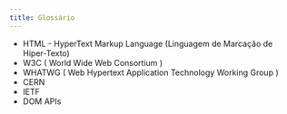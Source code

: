 ```yaml
---
title: Glossário
---
```


- HTML - HyperText Markup Language (Linguagem de Marcação de Hiper-Texto)
- W3C ( World Wide Web Consortium )
- WHATWG ( Web Hypertext Application Technology Working Group )
- CERN
- IETF
- DOM APIs
